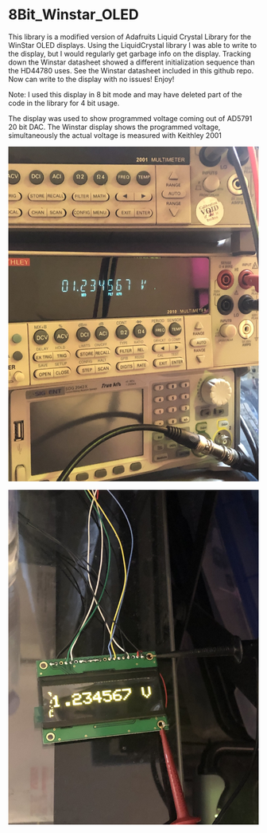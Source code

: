 # 8Bit_Winstar_OLED

This library is a modified version of Adafruits Liquid Crystal Library for the WinStar OLED displays. Using the LiquidCrystal library I was able to write to the display, but I would regularly get garbage info on the display. Tracking down the Winstar datasheet showed a different initialization sequence than the HD44780 uses. See the Winstar datasheet included in this github repo. Now can write to the display with no issues! Enjoy!

Note: I used this display in 8 bit mode and may have deleted part of the code in the library for 4 bit usage.


The display was used to show programmed voltage coming out of AD5791 20 bit DAC. The Winstar display shows the programmed voltage, simultaneously the actual voltage is measured with Keithley 2001

![](./img/IMG-3534.jpg)  

![](./img/IMG-3535.jpg)  


